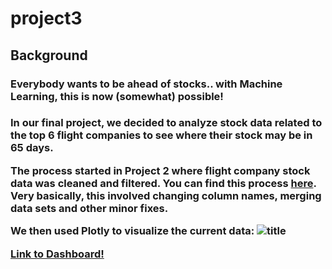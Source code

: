 # project3

## Background
<h3> Everybody wants to be ahead of stocks.. with Machine Learning, this is now (somewhat) possible! <h3>
  
  In our final project, we decided to analyze stock data related to the top 6 flight companies to see where their stock may be in 65 days. 
  
  The process started in Project 2 where flight company stock data was cleaned and filtered. You can find this process [here](https://github.com/pmhu4242/Project_2/tree/main/Stock%20Market%20vs%20Covid). Very basically, this involved changing column names, merging data sets and other minor fixes.
  
  We then used Plotly to visualize the current data:
  ![title]("project3\AirlineStockAnalysis\images\originalcloseUAL.png")
  
  




[Link to Dashboard!](https://teresaflicek.github.io/project3/AirlineStockAnalysis/)
